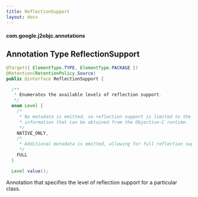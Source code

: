 ```yaml
---
title: ReflectionSupport
layout: docs
---
```


#### com.google.j2objc.annotations ####

## Annotation Type ReflectionSupport

```java
@Target({ ElementType.TYPE, ElementType.PACKAGE })
@Retention(RetentionPolicy.Source)
public @interface ReflectionSupport {

  /**
   * Enumerates the available levels of reflection support.
   */
  enum Level {
    /*
     * No metadata is emitted, so reflection support is limited to the
     * information that can be obtained from the Objective-C runtime.
     */
    NATIVE_ONLY,
    /*
     * Additional metadata is emitted, allowing for full reflection support.
     */
    FULL
  }

  Level value();
```

Annotation that specifies the level of reflection support for a particular
class.
